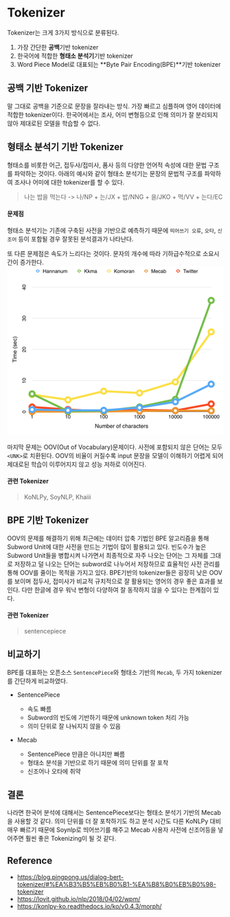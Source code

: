 # Tokenizer
Tokenizer는 크게 3가지 방식으로 분류된다.
1. 가장 간단한 **공백**기반 tokenizer
2. 한국어에 적합한 **형태소 분석기**기반 tokenizer
3. Word Piece Model로 대표되는 **Byte Pair Encoding(BPE)**기반 tokenizer

## 공백 기반 Tokenizer
말 그대로 공백을 기준으로 문장을 잘라내는 방식. 가장 빠르고 심플하며 영어 데이터에 적합한 tokenizer이다.
한국어에서는 조사, 어미 변형등으로 인해 의미가 잘 분리되지 않아 제대로된 모델을 학습할 수 없다.

## 형태소 분석기 기반 Tokenizer
형태소를 비롯한 어근, 접두사/접미사, 품사 등의 다양한 언어적 속성에 대한 문법 구조를 파악하는 것이다. 아래의 예시와 같이 형태소 분석기는 문장의 문법적 구조를 파악하여 조사나 어미에 대한 tokenizer를 할 수 있다.
> 나는 밥을 먹는다 -> 나/NP + 는/JX + 밥/NNG + 을/JKO + 먹/VV + 는다/EC

#### 문제점
형태소 분석기는 기존에 구축된 사전을 기반으로 예측하기 때문에 `띄어쓰기 오류`, `오타`, `신조어` 등이 포함될 경우 잘못된 분석결과가 나타난다.

또 다른 문제점은 속도가 느리다는 것이다. 문자의 개수에 따라 기하급수적으로 소요시간이 증가한다.
![문자 개수에 따른 소요시간 (출처: KoNLPy - 형태소 분석 및 품사 태깅)](./img/KoNLPy_running_time.png)

마지막 문제는 OOV(Out of Vocabulary)문제이다. 사전에 포함되지 않은 단어는 모두 `<UNK>`로 치환된다. OOV의 비율이 커질수록 input 문장을 모델이 이해하기 어렵게 되어 제대로된 학습이 이루어지지 않고 성능 저하로 이어진다.

#### 관련 Tokenizer
> KoNLPy, SoyNLP, Khaiii

## BPE 기반 Tokenizer
OOV의 문제를 해결하기 위해 최근에는 데이터 압축 기법인 BPE 알고리즘을 통해 Subword Unit에 대한 사전을 만드는 기법이 많이 활용되고 있다. 빈도수가 높은 Subword Unit들을 병합시켜 나가면서 최종적으로 자주 나오는 단어는 그 자체를 그대로 저장하고 덜 나오는 단어는 subword로 나누어서 저장하므로 효율적인 사전 관리를 통해 OOV를 줄이는 목적을 가지고 있다. BPE기반의 tokenizer들은 굉장히 낮은 OOV를 보이며 접두사, 접미사가 비교적 규치적으로 잘 활용되는 영어의 경우 좋은 효과를 보인다. 다만 한글에 경우 워낙 변형이 다양하여 잘 동작하지 않을 수 있다는 한계점이 있다.

#### 관련 Tokenizer
> sentencepiece

## 비교하기
BPE를 대표하는 오픈소스 `SentencePiece`와 형태소 기반의 `Mecab`, 두 가지 tokenizer를 간단하게 비교하였다.

* SentencePiece
  * 속도 빠름
  * Subword의 빈도에 기반하기 때문에 unknown token 처리 가능
  * 의미 단위로 잘 나눠지지 않을 수 있음

* Mecab
  * SentencePiece 만큼은 아니지만 빠름
  * 형태소 분석을 기반으로 하기 때문에 의미 단위를 잘 포착
  * 신조어나 오타에 취약


## 결론
나라면 한국어 분석에 대해서는 SentencePiece보다는 형태소 분석기 기반의 Mecab을 사용할 것 같다. 의미 단위를 더 잘 포착하기도 하고 분석 시간도 다른 KoNLPy 대비 매우 빠르기 때문에 Soynlp로 띄어쓰기를 해주고 Mecab 사용자 사전에 신조어등을 넣어주면 훨씬 좋은 Tokenizing이 될 것 같다.

## Reference
* https://blog.pingpong.us/dialog-bert-tokenizer/#%EA%B3%B5%EB%B0%B1-%EA%B8%B0%EB%B0%98-tokenizer
* https://lovit.github.io/nlp/2018/04/02/wpm/
* https://konlpy-ko.readthedocs.io/ko/v0.4.3/morph/

